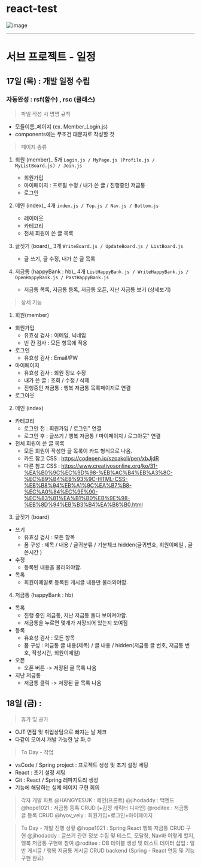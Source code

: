 # react-test

![image](https://user-images.githubusercontent.com/54533283/158503759-c72d41d8-7155-437a-b99b-5aa7b6d01edf.png)


***


# 서브 프로젝트 - 일정

## 17일 (목) : 개발 일정 수립

### 자동완성 : rsf(함수) , rsc (클래스)

> 파일 작성 시 명명 규칙
  - 모듈이름_페이지 (ex. Member_Login.js)
  - components에는 무조건 대문자로 작성할 것



> 페이지 종류
1. 회원 (member)_  5개
  ``` Login.js / MyPage.js (Profile.js / MyListBoard.js) / Join.js ```
    - 회원가입
    - 마이페이지 : 프로필 수정 / 내가 쓴 글 / 진행중인 저금통
    - 로그인

2. 메인 (index)_ 4개
  ``` index.js / Top.js / Nav.js / Bottom.js ```
    - 레이아웃
    - 카테고리
    - 전체 회원이 쓴 글 목록

3. 글짓기 (board)_ 3개
  ``` WriteBoard.js / UpdateBoard.js / ListBoard.js ```
    - 글 쓰기, 글 수정, 내가 쓴 글 목록

4. 저금통 (happyBank : hb)_ 4개
  ``` ListHappyBank.js / WriteHappyBank.js / OpenHappyBank.js / PastHappyBank.js ```
    - 저금통 목록, 저금통 등록, 저금통 오픈, 지난 저금통 보기 (상세보기)




> 상세 기능
 1. 회원(member)
  - 회원가입
    * 유효성 검사 : 이메일, 닉네임
    * 빈 칸 검사 : 모든 항목에 적용
  - 로그인
    * 유효성 검사 : Email/PW
  - 마이페이지
    * 유효성 검사 : 회원 정보 수정
    * 내가 쓴 글 : 조회 / 수정 / 삭제
    * 진행중인 저금통 : 행복 저금통 목록페이지로 연결
  - 로그아웃

2. 메인 (index)
  - 카테고리
    * 로그인 전 : 회원가입 / 로그인" 연결
    * 로그인 후 : 글쓰기 / 행복 저금통 / 마이페이지 / 로그아웃" 연결
  - 전체 회원이 쓴 글 목록
    * 모든 회원이 작성한 글 목록이 카드 형식으로 나옴.
    * 카드 참고 CSS : https://codepen.io/szpakoli/pen/xbJjdR
    * 다른 참고 CSS : https://www.creativosonline.org/ko/31-%EA%B0%9C%EC%9D%98-%EB%AC%B4%EB%A3%8C-%EC%B9%B4%EB%93%9C-HTML-CSS-%EB%B8%94%EB%A1%9C%EA%B7%B8-%EC%A0%84%EC%9E%90-%EC%83%81%EA%B1%B0%EB%9E%98-%EB%8D%94%EB%B3%B4%EA%B8%B0.html

3. 글짓기 (board)
  - 쓰기
    * 유효성 검사 : 모든 항목
    * 폼 구성 : 제목 / 내용 / 글귀분류 / 기분체크
              hidden(글귀번호, 회원이메일 , 글쓴시간 )
  - 수정
    * 등록된 내용을 불러와야함.
  - 목록
    * 회원이메일로 등록된 게시글 내용만 불러와야함.

4. 저금통 (happyBank : hb)
  - 목록
    * 진행 중인 저금통, 지난 저금통 둘다 보여져야함.
    * 저금통을 누르면 몇개가 저장되어 있는지 보여짐
  - 등록
    * 유효성 검사 : 모든 항목
    * 폼 구성 : 저금통 글 내용(제목) / 글 내용 /
              hidden(저금통 글 번호, 저금통 번호, 작성시간, 회원이메일)
  - 오픈
    * 오픈 버튼 -> 저장된 글 목록 나옴
  - 지난 저금통
    * 저금통 클릭 -> 저장된 글 목록 나옴




## 18일 (금) :

>  휴가 및 공가
  - OJT 면접 및 취업상담으로 빠지는 날 체크
  - 다같이 모여서 개발 가능한 날 화,수

> To Day - 작업
  - vsCode / Spring project : 프로젝트 생성 및 초기 설정 세팅
  - React : 초기 설정 세팅
  - Git : React / Spring 레파지토리 생성
  - 기능에 해당하는 실제 페이지 구현 회의

> 각자 개발 파트
  @HANGYESUK : 메인(프론트)
  @jihodaddy : 백엔드
  @hope1021  : 저금통 등록 CRUD (+감정 캐릭터 디자인)
  @roditee   : 저금통 글 등록 CRUD
  @hyov_vely : 회원가입+로그인+마이페이지

> To Day - 개발 진행 상황
  @hope1021  : Spring React 행복 저금통 CRUD 구현
  @jihodaddy : 글쓰기 관련 정보 수집 및 테스트, 모달창, Nav바 어떻게 할지, 행복 저금통 구현에 참여
  @roditee   : DB 테이블 생성 및 테스트 데이터 삽입
             : 일반 게시글 / 행복 저금통 게시글 CRUD backend (Spring - React 연동 및 기능 구현 완료)
